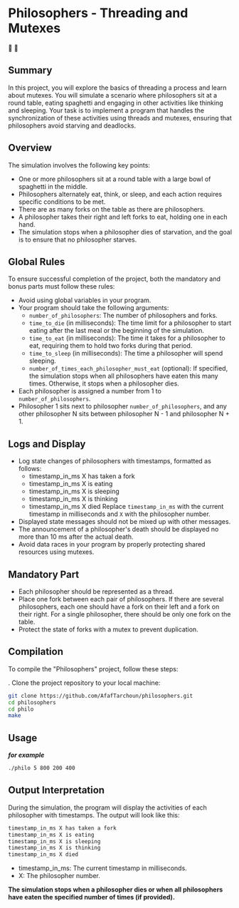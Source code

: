 # Philosophers - Threading and Mutexes
:spaghetti: :book: 

## Summary

In this project, you will explore the basics of threading a process and learn about mutexes. You will simulate a scenario where philosophers sit at a round table, eating spaghetti and engaging in other activities like thinking and sleeping. Your task is to implement a program that handles the synchronization of these activities using threads and mutexes, ensuring that philosophers avoid starving and deadlocks.

## Overview

The simulation involves the following key points:

- One or more philosophers sit at a round table with a large bowl of spaghetti in the middle.
- Philosophers alternately eat, think, or sleep, and each action requires specific conditions to be met.
- There are as many forks on the table as there are philosophers.
- A philosopher takes their right and left forks to eat, holding one in each hand.
- The simulation stops when a philosopher dies of starvation, and the goal is to ensure that no philosopher starves.

## Global Rules

To ensure successful completion of the project, both the mandatory and bonus parts must follow these rules:

- Avoid using global variables in your program.
- Your program should take the following arguments:
  - `number_of_philosophers`: The number of philosophers and forks.
  - `time_to_die` (in milliseconds): The time limit for a philosopher to start eating after the last meal or the beginning of the simulation.
  - `time_to_eat` (in milliseconds): The time it takes for a philosopher to eat, requiring them to hold two forks during that period.
  - `time_to_sleep` (in milliseconds): The time a philosopher will spend sleeping.
  - `number_of_times_each_philosopher_must_eat` (optional): If specified, the simulation stops when all philosophers have eaten this many times. Otherwise, it stops when a philosopher dies.
- Each philosopher is assigned a number from 1 to `number_of_philosophers`.
- Philosopher 1 sits next to philosopher `number_of_philosophers`, and any other philosopher N sits between philosopher N - 1 and philosopher N + 1.

## Logs and Display

- Log state changes of philosophers with timestamps, formatted as follows:
  - timestamp_in_ms X has taken a fork
  - timestamp_in_ms X is eating
  - timestamp_in_ms X is sleeping
  - timestamp_in_ms X is thinking
  - timestamp_in_ms X died
Replace `timestamp_in_ms` with the current timestamp in milliseconds and `X` with the philosopher number.
- Displayed state messages should not be mixed up with other messages.
- The announcement of a philosopher's death should be displayed no more than 10 ms after the actual death.
- Avoid data races in your program by properly protecting shared resources using mutexes.

## Mandatory Part

- Each philosopher should be represented as a thread.
- Place one fork between each pair of philosophers. If there are several philosophers, each one should have a fork on their left and a fork on their right. For a single philosopher, there should be only one fork on the table.
- Protect the state of forks with a mutex to prevent duplication.

## Compilation

To compile the "Philosophers" project, follow these steps:

. Clone the project repository to your local machine:

```bash
git clone https://github.com/AfafTarchoun/philosophers.git
cd philosophers
cd philo
make
```
## Usage
***for example***

```bash
./philo 5 800 200 400
```
## Output Interpretation
During the simulation, the program will display the activities of each philosopher with timestamps. The output will look like this:

```bash
timestamp_in_ms X has taken a fork
timestamp_in_ms X is eating
timestamp_in_ms X is sleeping
timestamp_in_ms X is thinking
timestamp_in_ms X died
```
- timestamp_in_ms: The current timestamp in milliseconds.
- X: The philosopher number.
  
**The simulation stops when a philosopher dies or when all philosophers have eaten the specified number of times (if provided).**
